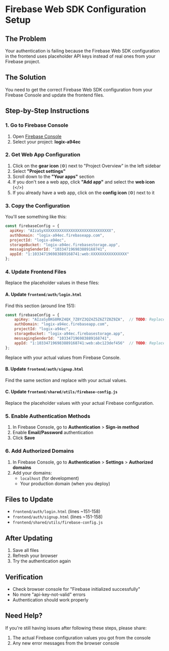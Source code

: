# Firebase Web SDK Configuration Setup

## The Problem
Your authentication is failing because the Firebase Web SDK configuration in the frontend uses placeholder API keys instead of real ones from your Firebase project.

## The Solution
You need to get the correct Firebase Web SDK configuration from your Firebase Console and update the frontend files.

## Step-by-Step Instructions

### 1. Go to Firebase Console
1. Open [Firebase Console](https://console.firebase.google.com/)
2. Select your project: **logix-a94ec**

### 2. Get Web App Configuration
1. Click on the **gear icon** (⚙️) next to "Project Overview" in the left sidebar
2. Select **"Project settings"**
3. Scroll down to the **"Your apps"** section
4. If you don't see a web app, click **"Add app"** and select the **web icon** (</>)
5. If you already have a web app, click on the **config icon** (⚙️) next to it

### 3. Copy the Configuration
You'll see something like this:
```javascript
const firebaseConfig = {
  apiKey: "AIzaSyXXXXXXXXXXXXXXXXXXXXXXXXXXXXXX",
  authDomain: "logix-a94ec.firebaseapp.com",
  projectId: "logix-a94ec",
  storageBucket: "logix-a94ec.firebasestorage.app",
  messagingSenderId: "103347196983889168741",
  appId: "1:103347196983889168741:web:XXXXXXXXXXXXXXXX"
};
```

### 4. Update Frontend Files
Replace the placeholder values in these files:

#### A. Update `frontend/auth/login.html`
Find this section (around line 151):
```javascript
const firebaseConfig = {
    apiKey: "AIzaSyBKG8RKZ4QX_7Z8YZ3QZ4Z5Z6Z7Z8Z9ZA",  // TODO: Replace with actual API key
    authDomain: "logix-a94ec.firebaseapp.com",
    projectId: "logix-a94ec",
    storageBucket: "logix-a94ec.firebasestorage.app",
    messagingSenderId: "103347196983889168741",
    appId: "1:103347196983889168741:web:abc123def456"  // TODO: Replace with actual app ID
};
```

Replace with your actual values from Firebase Console.

#### B. Update `frontend/auth/signup.html`
Find the same section and replace with your actual values.

#### C. Update `frontend/shared/utils/firebase-config.js`
Replace the placeholder values with your actual Firebase configuration.

### 5. Enable Authentication Methods
1. In Firebase Console, go to **Authentication** > **Sign-in method**
2. Enable **Email/Password** authentication
3. Click **Save**

### 6. Add Authorized Domains
1. In Firebase Console, go to **Authentication** > **Settings** > **Authorized domains**
2. Add your domains:
   - `localhost` (for development)
   - Your production domain (when you deploy)

## Files to Update
- `frontend/auth/login.html` (lines ~151-158)
- `frontend/auth/signup.html` (lines ~151-158) 
- `frontend/shared/utils/firebase-config.js`

## After Updating
1. Save all files
2. Refresh your browser
3. Try the authentication again

## Verification
- Check browser console for "Firebase initialized successfully"
- No more "api-key-not-valid" errors
- Authentication should work properly

## Need Help?
If you're still having issues after following these steps, please share:
1. The actual Firebase configuration values you got from the console
2. Any new error messages from the browser console

